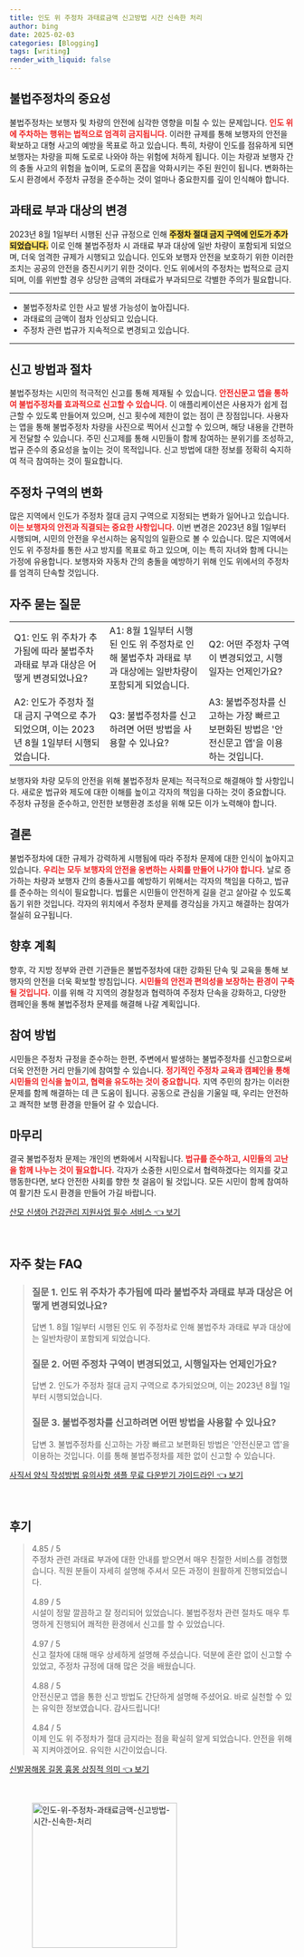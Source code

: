 ```yaml
---
title: 인도 위 주정차 과태료금액 신고방법 시간 신속한 처리
author: bing
date: 2025-02-03
categories: [Blogging]
tags: [writing]
render_with_liquid: false
---
```



<h2 id='불법주정차의 중요성'>불법주정차의 중요성</h2>

<p>불법주정차는 보행자 및 차량의 안전에 심각한 영향을 미칠 수 있는 문제입니다. <b><span style="color: #ee2323;">인도 위에 주차하는 행위는 법적으로 엄격히 금지됩니다.</span></b> 이러한 규제를 통해 보행자의 안전을 확보하고 대형 사고의 예방을 목표로 하고 있습니다. 특히, 차량이 인도를 점유하게 되면 보행자는 차량을 피해 도로로 나와야 하는 위험에 처하게 됩니다. 이는 차량과 보행자 간의 충돌 사고의 위험을 높이며, 도로의 혼잡을 악화시키는 주된 원인이 됩니다. 변화하는 도시 환경에서 주정차 규정을 준수하는 것이 얼마나 중요한지를 깊이 인식해야 합니다.</p>

<h2 id='과태료 부과 대상의 변경'>과태료 부과 대상의 변경</h2>

<p>2023년 8월 1일부터 시행된 신규 규정으로 인해 <b><span style="background-color: #ffe066;">주정차 절대 금지 구역에 인도가 추가되었습니다.</span></b> 이로 인해 불법주정차 시 과태료 부과 대상에 일반 차량이 포함되게 되었으며, 더욱 엄격한 규제가 시행되고 있습니다. 인도와 보행자 안전을 보호하기 위한 이러한 조치는 공공의 안전을 증진시키기 위한 것이다. 인도 위에서의 주정차는 법적으로 금지되며, 이를 위반할 경우 상당한 금액의 과태료가 부과되므로 각별한 주의가 필요합니다.</p>

<hr />

<ul>
    <li>불법주정차로 인한 사고 발생 가능성이 높아집니다.</li>
    <li>과태료의 금액이 점차 인상되고 있습니다.</li>
    <li>주정차 관련 법규가 지속적으로 변경되고 있습니다.</li>
</ul>

<hr />

<h2 id='신고 방법과 절차'>신고 방법과 절차</h2>

<p>불법주정차는 시민의 적극적인 신고를 통해 제재될 수 있습니다. <b><span style="color: #ee2323;">안전신문고 앱을 통하여 불법주정차를 효과적으로 신고할 수 있습니다.</span></b> 이 애플리케이션은 사용자가 쉽게 접근할 수 있도록 만들어져 있으며, 신고 횟수에 제한이 없는 점이 큰 장점입니다. 사용자는 앱을 통해 불법주정차 차량을 사진으로 찍어서 신고할 수 있으며, 해당 내용을 간편하게 전달할 수 있습니다. 주민 신고제를 통해 시민들이 함께 참여하는 분위기를 조성하고, 법규 준수의 중요성을 높이는 것이 목적입니다. 신고 방법에 대한 정보를 정확히 숙지하여 적극 참여하는 것이 필요합니다.</p>

<h2 id='주정차 구역의 변화'>주정차 구역의 변화</h2>

<p>많은 지역에서 인도가 주정차 절대 금지 구역으로 지정되는 변화가 일어나고 있습니다. <b><span style="color: #ee2323;">이는 보행자의 안전과 직결되는 중요한 사항입니다.</span></b> 이번 변경은 2023년 8월 1일부터 시행되며, 시민의 안전을 우선시하는 움직임의 일환으로 볼 수 있습니다. 많은 지역에서 인도 위 주정차를 통한 사고 방지를 목표로 하고 있으며, 이는 특히 자녀와 함께 다니는 가정에 유용합니다. 보행자와 자동차 간의 충돌을 예방하기 위해 인도 위에서의 주정차를 엄격히 단속할 것입니다.</p>

<h2 id='자주 묻는 질문'>자주 묻는 질문</h2>

<table>
    <tr>
        <td>Q1: 인도 위 주차가 추가됨에 따라 불법주차 과태료 부과 대상은 어떻게 변경되었나요?</td>
        <td>A1: 8월 1일부터 시행된 인도 위 주정차로 인해 불법주차 과태료 부과 대상에는 일반차량이 포함되게 되었습니다.</td>
        <td>Q2: 어떤 주정차 구역이 변경되었고, 시행일자는 언제인가요?</td>
    </tr>
    <tr>
        <td>A2: 인도가 주정차 절대 금지 구역으로 추가되었으며, 이는 2023년 8월 1일부터 시행되었습니다.</td>
        <td>Q3: 불법주정차를 신고하려면 어떤 방법을 사용할 수 있나요?</td>
        <td>A3: 불법주정차를 신고하는 가장 빠르고 보편화된 방법은 '안전신문고 앱'을 이용하는 것입니다.</td>
    </tr>
</table>

<p>보행자와 차량 모두의 안전을 위해 불법주정차 문제는 적극적으로 해결해야 할 사항입니다. 새로운 법규와 제도에 대한 이해를 높이고 각자의 책임을 다하는 것이 중요합니다. 주정차 규정을 준수하고, 안전한 보행환경 조성을 위해 모든 이가 노력해야 합니다.</p>

<h2 id='결론'>결론</h2>

<p>불법주정차에 대한 규제가 강력하게 시행됨에 따라 주정차 문제에 대한 인식이 높아지고 있습니다. <b><span style="color: #ee2323;">우리는 모두 보행자의 안전을 웅변하는 사회를 만들어 나가야 합니다.</span></b> 날로 증가하는 차량과 보행자 간의 충돌사고를 예방하기 위해서는 각자의 책임을 다하고, 법규를 준수하는 의식이 필요합니다. 법률은 시민들이 안전하게 길을 걷고 살아갈 수 있도록 돕기 위한 것입니다. 각자의 위치에서 주정차 문제를 경각심을 가지고 해결하는 참여가 절실히 요구됩니다.</p>

<h2 id='향후 계획'>향후 계획</h2>

<p>향후, 각 지방 정부와 관련 기관들은 불법주정차에 대한 강화된 단속 및 교육을 통해 보행자의 안전을 더욱 확보할 방침입니다. <b><span style="color: #ee2323;">시민들의 안전과 편의성을 보장하는 환경이 구축될 것입니다.</span></b> 이를 위해 각 지역의 경찰청과 협력하여 주정차 단속을 강화하고, 다양한 캠페인을 통해 불법주정차 문제를 해결해 나갈 계획입니다.</p>

<h2 id='참여 방법'>참여 방법</h2>

<p>시민들은 주정차 규정을 준수하는 한편, 주변에서 발생하는 불법주정차를 신고함으로써 더욱 안전한 거리 만들기에 참여할 수 있습니다. <b><span style="color: #ee2323;">정기적인 주정차 교육과 캠페인을 통해 시민들의 인식을 높이고, 협력을 유도하는 것이 중요합니다.</span></b> 지역 주민의 참가는 이러한 문제를 함께 해결하는 데 큰 도움이 됩니다. 공동으로 관심을 기울일 때, 우리는 안전하고 쾌적한 보행 환경을 만들어 갈 수 있습니다.</p>

<h2 id='마무리'>마무리</h2>

<p>결국 불법주정차 문제는 개인의 변화에서 시작됩니다. <b><span style="color: #ee2323;">법규를 준수하고, 시민들의 고난을 함께 나누는 것이 필요합니다.</span></b> 각자가 소중한 시민으로서 협력하겠다는 의지를 갖고 행동한다면, 보다 안전한 사회를 향한 첫 걸음이 될 것입니다. 모든 시민이 함께 참여하여 활기찬 도시 환경을 만들어 가길 바랍니다.</p>


<p><a class="click-button" title="산모 신생아 건강관리 지원사업 필수 서비스" href="https://afficreate.github.io/posts/%EC%82%B0%EB%AA%A8-%EC%8B%A0%EC%83%9D%EC%95%84-%EA%B1%B4%EA%B0%95%EA%B4%80%EB%A6%AC-%EC%A7%80%EC%9B%90%EC%82%AC%EC%97%85-%ED%95%84%EC%88%98-%EC%84%9C%EB%B9%84%EC%8A%A4/" rel="dofollow">산모 신생아 건강관리 지원사업 필수 서비스 👈 보기</a></p><br>
<h2 id='자주_찾는_FAQ'>자주 찾는 FAQ</h2>
<div itemscope="" itemtype="https://schema.org/FAQPage"> 
<blockquote> 
<div itemscope="" itemprop="mainEntity" itemtype="https://schema.org/Question"> 
<h3 itemprop="name">질문 1. 인도 위 주차가 추가됨에 따라 불법주차 과태료 부과 대상은 어떻게 변경되었나요?</h3> 
<div itemscope="" itemprop="acceptedAnswer" itemtype="https://schema.org/Answer"> 
<span itemprop="text"> 
<p>답변 1. 8월 1일부터 시행된 인도 위 주정차로 인해 불법주차 과태료 부과 대상에는 일반차량이 포함되게 되었습니다.</p> 
</span> 
</div> 
</div> 

<div itemscope="" itemprop="mainEntity" itemtype="https://schema.org/Question"> 
<h3 itemprop="name">질문 2. 어떤 주정차 구역이 변경되었고, 시행일자는 언제인가요?</h3> 
<div itemscope="" itemprop="acceptedAnswer" itemtype="https://schema.org/Answer"> 
<span itemprop="text"> 
<p>답변 2. 인도가 주정차 절대 금지 구역으로 추가되었으며, 이는 2023년 8월 1일부터 시행되었습니다.</p> 
</span> 
</div> 
</div> 

<div itemscope="" itemprop="mainEntity" itemtype="https://schema.org/Question"> 
<h3 itemprop="name">질문 3. 불법주정차를 신고하려면 어떤 방법을 사용할 수 있나요?</h3> 
<div itemscope="" itemprop="acceptedAnswer" itemtype="https://schema.org/Answer"> 
<span itemprop="text"> 
<p>답변 3. 불법주정차를 신고하는 가장 빠르고 보편화된 방법은 '안전신문고 앱'을 이용하는 것입니다. 이를 통해 불법주정차를 제한 없이 신고할 수 있습니다.</p> 
</span> 
</div> 
</div> 
</blockquote> 
</div>
<p><a class="click-button" title="사직서 양식 작성방법 유의사항 샘플 무료 다운받기 가이드라인" href="https://afficreate.github.io/posts/%EC%82%AC%EC%A7%81%EC%84%9C-%EC%96%91%EC%8B%9D-%EC%9E%91%EC%84%B1%EB%B0%A9%EB%B2%95-%EC%9C%A0%EC%9D%98%EC%82%AC%ED%95%AD-%EC%83%98%ED%94%8C-%EB%AC%B4%EB%A3%8C-%EB%8B%A4%EC%9A%B4%EB%B0%9B%EA%B8%B0-%EA%B0%80%EC%9D%B4%EB%93%9C%EB%9D%BC%EC%9D%B8/" rel="dofollow">사직서 양식 작성방법 유의사항 샘플 무료 다운받기 가이드라인 👈 보기</a></p><br>
<h2 id='후기'>후기</h2>
<div itemscope itemtype="https://schema.org/Product">
  <blockquote>
  <div itemprop="review" itemscope itemtype="https://schema.org/Review">
      <div itemprop="reviewRating" itemscope itemtype="https://schema.org/Rating"> <span itemprop="ratingValue">4.85</span> / <span itemprop="bestRating">5</span> </div>
      <span itemprop="reviewBody">주정차 관련 과태료 부과에 대한 안내를 받으면서 매우 친절한 서비스를 경험했습니다. 직원 분들이 자세히 설명해 주셔서 모든 과정이 원활하게 진행되었습니다.</span>
  </div>
  <br>
  <div itemprop="review" itemscope itemtype="https://schema.org/Review">
      <div itemprop="reviewRating" itemscope itemtype="https://schema.org/Rating"> <span itemprop="ratingValue">4.89</span> / <span itemprop="bestRating">5</span> </div>
      <span itemprop="reviewBody">시설이 정말 깔끔하고 잘 정리되어 있었습니다. 불법주정차 관련 절차도 매우 투명하게 진행되어 쾌적한 환경에서 신고를 할 수 있었습니다.</span>
  </div>
  <br>
  <div itemprop="review" itemscope itemtype="https://schema.org/Review">
      <div itemprop="reviewRating" itemscope itemtype="https://schema.org/Rating"> <span itemprop="ratingValue">4.97</span> / <span itemprop="bestRating">5</span> </div>
      <span itemprop="reviewBody">신고 절차에 대해 매우 상세하게 설명해 주셨습니다. 덕분에 혼란 없이 신고할 수 있었고, 주정차 규정에 대해 많은 것을 배웠습니다.</span>
  </div>
  <br>
  <div itemprop="review" itemscope itemtype="https://schema.org/Review">
      <div itemprop="reviewRating" itemscope itemtype="https://schema.org/Rating"> <span itemprop="ratingValue">4.88</span> / <span itemprop="bestRating">5</span> </div>
      <span itemprop="reviewBody">안전신문고 앱을 통한 신고 방법도 간단하게 설명해 주셨어요. 바로 실천할 수 있는 유익한 정보였습니다. 감사드립니다!</span>
  </div>
  <br>
  <div itemprop="review" itemscope itemtype="https://schema.org/Review">
      <div itemprop="reviewRating" itemscope itemtype="https://schema.org/Rating"> <span itemprop="ratingValue">4.84</span> / <span itemprop="bestRating">5</span> </div>
      <span itemprop="reviewBody">이제 인도 위 주정차가 절대 금지라는 점을 확실히 알게 되었습니다. 안전을 위해 꼭 지켜야겠어요. 유익한 시간이었습니다.</span>
  </div>
  </blockquote>
</div>
<p><a class="click-button" title="신발꿈해몽 길몽 흉몽 상징적 의미" href="https://afficreate.github.io/posts/%EC%8B%A0%EB%B0%9C%EA%BF%88%ED%95%B4%EB%AA%BD-%EA%B8%B8%EB%AA%BD-%ED%9D%89%EB%AA%BD-%EC%83%81%EC%A7%95%EC%A0%81-%EC%9D%98%EB%AF%B8/" rel="dofollow">신발꿈해몽 길몽 흉몽 상징적 의미 👈 보기</a></p><br>
<figure class="image"><img src="https://afficreate.github.io/assets/img/thumbnail/인도-위-주정차-과태료금액-신고방법-시간-신속한-처리.webp" alt="인도-위-주정차-과태료금액-신고방법-시간-신속한-처리" width="256" height="256"></figure>